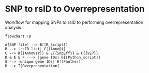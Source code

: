# SNP to rsID to Overrepresentation 

Workflow for mapping SNPs to rsID to performing overrepresentation analysis 

```mermaid
flowchart TD

A[SNP file] --> B[[R_Script]]
B --> |rsID list| C[(AnnoQ)]
C --> D{{Annovar}} & E{{SnpEff}} & F{{VEP}}
D & E & F ---> |gene IDs| G[[Python_script]] 
G --> |unique gene IDs| H[(Panther)]
H --> I[Overpresentation]

```
